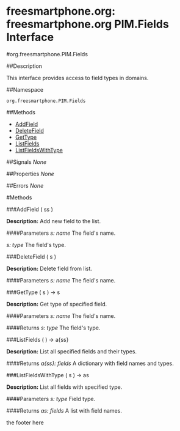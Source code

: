 
# freesmartphone.org: freesmartphone.org PIM.Fields Interface
            

#org.freesmartphone.PIM.Fields

##Description


This interface provides access to field types in domains.


##Namespace


```org.freesmartphone.PIM.Fields```


##Methods

* [AddField](AddField)
* [DeleteField](DeleteField)
* [GetType](GetType)
* [ListFields](ListFields)
* [ListFieldsWithType](ListFieldsWithType)


##Signals
*None*

##Properties
*None*

##Errors
*None*

#Methods

###<a name="AddField">AddField</a> ( ss )


**Description:** Add new field to the list. 

####Parameters
<i>s: name</i>
The field's name. 

<i>s: type</i>
The field's type. 



###<a name="DeleteField">DeleteField</a> ( s )


**Description:** Delete field from list. 

####Parameters
<i>s: name</i>
The field's name. 



###<a name="GetType">GetType</a> ( s ) &rarr; s


**Description:** Get type of specified field. 

####Parameters
<i>s: name</i>
The field's name. 


####Returns
<i>s: type</i>
The field's type. 



###<a name="ListFields">ListFields</a> ( ) &rarr; a{ss}


**Description:** List all specified fields and their types. 

####Returns
<i>a{ss}: fields</i>
A dictionary with field names and types. 



###<a name="ListFieldsWithType">ListFieldsWithType</a> ( s ) &rarr; as


**Description:** List all fields with specified type. 

####Parameters
<i>s: type</i>
Field type. 


####Returns
<i>as: fields</i>
A list with field names. 


the footer here

